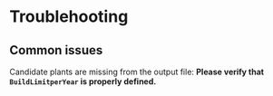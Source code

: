 # Troublehooting

## Common issues

Candidate plants are missing from the output file: **Please verify that `BuildLimitperYear` is properly defined.**
